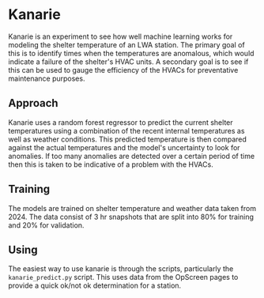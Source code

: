 Kanarie
=======
Kanarie is an experiment to see how well machine learning works for modeling
the shelter temperature of an LWA station.  The primary goal of this is to
identify times when the temperatures are anomalous, which would indicate a
failure of the shelter's HVAC units.  A secondary goal is to see if this can
be used to gauge the efficiency of the HVACs for preventative maintenance
purposes.

Approach
--------
Kanarie uses a random forest regressor to predict the current shelter
temperatures using a combination of the recent internal temperatures as well
as weather conditions.  This predicted temperature is then compared against
the actual temperatures and the model's uncertainty to look for anomalies.
If too many anomalies are detected over a certain period of time then this is
taken to be indicative of a problem with the HVACs.

Training
--------
The models are trained on shelter temperature and weather data taken from 2024.
The data consist of 3 hr snapshots that are split into 80% for training and
20% for validation.

Using
-----
The easiest way to use kanarie is through the scripts, particularly the
`kanarie_predict.py` script.  This uses data from the OpScreen pages to provide
a quick ok/not ok determination for a station.


